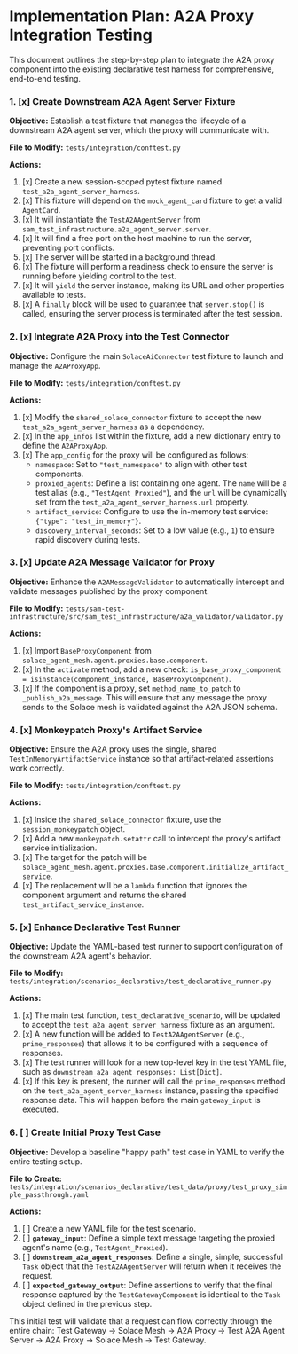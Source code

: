 # Implementation Plan: A2A Proxy Integration Testing

This document outlines the step-by-step plan to integrate the A2A proxy component into the existing declarative test harness for comprehensive, end-to-end testing.

### 1. [x] Create Downstream A2A Agent Server Fixture

**Objective:** Establish a test fixture that manages the lifecycle of a downstream A2A agent server, which the proxy will communicate with.

**File to Modify:** `tests/integration/conftest.py`

**Actions:**
1.  [x] Create a new session-scoped pytest fixture named `test_a2a_agent_server_harness`.
2.  [x] This fixture will depend on the `mock_agent_card` fixture to get a valid `AgentCard`.
3.  [x] It will instantiate the `TestA2AAgentServer` from `sam_test_infrastructure.a2a_agent_server.server`.
4.  [x] It will find a free port on the host machine to run the server, preventing port conflicts.
5.  [x] The server will be started in a background thread.
6.  [x] The fixture will perform a readiness check to ensure the server is running before yielding control to the test.
7.  [x] It will `yield` the server instance, making its URL and other properties available to tests.
8.  [x] A `finally` block will be used to guarantee that `server.stop()` is called, ensuring the server process is terminated after the test session.

### 2. [x] Integrate A2A Proxy into the Test Connector

**Objective:** Configure the main `SolaceAiConnector` test fixture to launch and manage the `A2AProxyApp`.

**File to Modify:** `tests/integration/conftest.py`

**Actions:**
1.  [x] Modify the `shared_solace_connector` fixture to accept the new `test_a2a_agent_server_harness` as a dependency.
2.  [x] In the `app_infos` list within the fixture, add a new dictionary entry to define the `A2AProxyApp`.
3.  [x] The `app_config` for the proxy will be configured as follows:
    *   `namespace`: Set to `"test_namespace"` to align with other test components.
    *   `proxied_agents`: Define a list containing one agent. The `name` will be a test alias (e.g., `"TestAgent_Proxied"`), and the `url` will be dynamically set from the `test_a2a_agent_server_harness.url` property.
    *   `artifact_service`: Configure to use the in-memory test service: `{"type": "test_in_memory"}`.
    *   `discovery_interval_seconds`: Set to a low value (e.g., `1`) to ensure rapid discovery during tests.

### 3. [x] Update A2A Message Validator for Proxy

**Objective:** Enhance the `A2AMessageValidator` to automatically intercept and validate messages published by the proxy component.

**File to Modify:** `tests/sam-test-infrastructure/src/sam_test_infrastructure/a2a_validator/validator.py`

**Actions:**
1.  [x] Import `BaseProxyComponent` from `solace_agent_mesh.agent.proxies.base.component`.
2.  [x] In the `activate` method, add a new check: `is_base_proxy_component = isinstance(component_instance, BaseProxyComponent)`.
3.  [x] If the component is a proxy, set `method_name_to_patch` to `_publish_a2a_message`. This will ensure that any message the proxy sends to the Solace mesh is validated against the A2A JSON schema.

### 4. [x] Monkeypatch Proxy's Artifact Service

**Objective:** Ensure the A2A proxy uses the single, shared `TestInMemoryArtifactService` instance so that artifact-related assertions work correctly.

**File to Modify:** `tests/integration/conftest.py`

**Actions:**
1.  [x] Inside the `shared_solace_connector` fixture, use the `session_monkeypatch` object.
2.  [x] Add a new `monkeypatch.setattr` call to intercept the proxy's artifact service initialization.
3.  [x] The target for the patch will be `solace_agent_mesh.agent.proxies.base.component.initialize_artifact_service`.
4.  [x] The replacement will be a `lambda` function that ignores the component argument and returns the shared `test_artifact_service_instance`.

### 5. [x] Enhance Declarative Test Runner

**Objective:** Update the YAML-based test runner to support configuration of the downstream A2A agent's behavior.

**File to Modify:** `tests/integration/scenarios_declarative/test_declarative_runner.py`

**Actions:**
1.  [x] The main test function, `test_declarative_scenario`, will be updated to accept the `test_a2a_agent_server_harness` fixture as an argument.
2.  [x] A new function will be added to `TestA2AAgentServer` (e.g., `prime_responses`) that allows it to be configured with a sequence of responses.
3.  [x] The test runner will look for a new top-level key in the test YAML file, such as `downstream_a2a_agent_responses: List[Dict]`.
4.  [x] If this key is present, the runner will call the `prime_responses` method on the `test_a2a_agent_server_harness` instance, passing the specified response data. This will happen before the main `gateway_input` is executed.

### 6. [ ] Create Initial Proxy Test Case

**Objective:** Develop a baseline "happy path" test case in YAML to verify the entire testing setup.

**File to Create:** `tests/integration/scenarios_declarative/test_data/proxy/test_proxy_simple_passthrough.yaml`

**Actions:**
1.  [ ] Create a new YAML file for the test scenario.
2.  [ ] **`gateway_input`**: Define a simple text message targeting the proxied agent's name (e.g., `TestAgent_Proxied`).
3.  [ ] **`downstream_a2a_agent_responses`**: Define a single, simple, successful `Task` object that the `TestA2AAgentServer` will return when it receives the request.
4.  [ ] **`expected_gateway_output`**: Define assertions to verify that the final response captured by the `TestGatewayComponent` is identical to the `Task` object defined in the previous step.

This initial test will validate that a request can flow correctly through the entire chain: Test Gateway -> Solace Mesh -> A2A Proxy -> Test A2A Agent Server -> A2A Proxy -> Solace Mesh -> Test Gateway.
